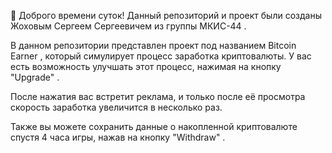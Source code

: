 👋 Доброго времени суток!
Данный репозиторий и проект были созданы Жоховым Сергеем Сергеевичем из группы МКИС-44 .

В данном репозитории представлен проект под названием Bitcoin Earner , который симулирует процесс заработка криптовалюты. У вас есть возможность улучшать этот процесс, нажимая на кнопку "Upgrade" .

После нажатия вас встретит реклама, и только после её просмотра скорость заработка увеличится в несколько раз.

Также вы можете сохранить данные о накопленной криптовалюте спустя 4 часа игры, нажав на кнопку "Withdraw" .
